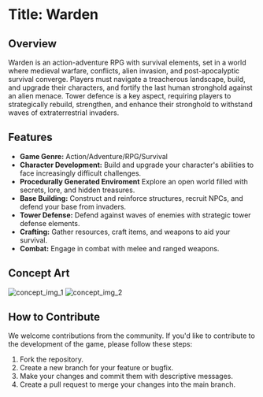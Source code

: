 # Title: Warden

## Overview
Warden is an action-adventure RPG with survival elements, set in a world where medieval warfare, 
conflicts, alien invasion, and post-apocalyptic survival converge. Players must navigate a treacherous 
landscape, build, and upgrade their characters, and fortify the last human stronghold against an alien 
menace. Tower defence is a key aspect, requiring players to strategically rebuild, strengthen, and 
enhance their stronghold to withstand waves of extraterrestrial invaders.

## Features
- **Game Genre:** Action/Adventure/RPG/Survival
- **Character Development:** Build and upgrade your character's abilities to face increasingly difficult challenges.
- **Procedurally Generated Enviroment** Explore an open world filled with secrets, lore, and hidden treasures.
- **Base Building:** Construct and reinforce structures, recruit NPCs, and defend your base from invaders.
- **Tower Defense:** Defend against waves of enemies with strategic tower defense elements.
- **Crafting:** Gather resources, craft items, and weapons to aid your survival.
- **Combat:** Engage in combat with melee and ranged weapons.


## Concept Art
![concept_img_1](https://github.com/seniorbush/Project-Alpha/assets/57599008/74f20be8-7733-4097-a62e-7c8060d60842)
![concept_img_2](https://github.com/seniorbush/Project-Alpha/assets/57599008/c4db1954-dd3c-4caf-a6ae-32463756f43f)


## How to Contribute
We welcome contributions from the community. If you'd like to contribute to the development of the game, please follow these steps:
1. Fork the repository.
2. Create a new branch for your feature or bugfix.
3. Make your changes and commit them with descriptive messages.
4. Create a pull request to merge your changes into the main branch.




